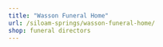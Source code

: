 ```yaml
---
title: "Wasson Funeral Home"
url: /siloam-springs/wasson-funeral-home/
shop: funeral directors
---
```

